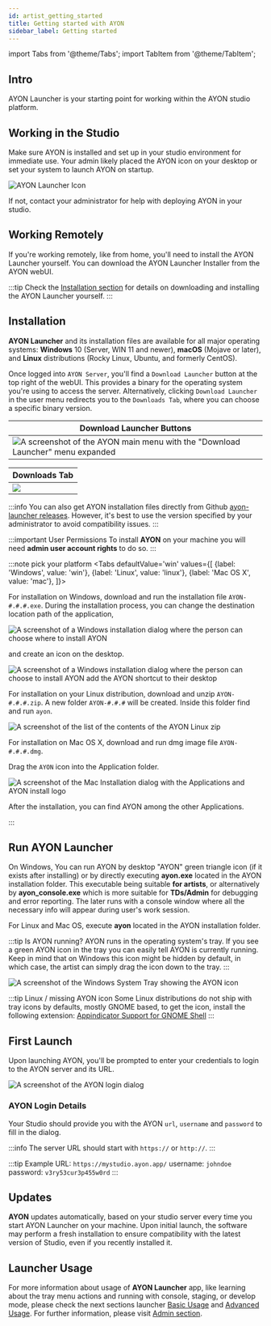 ```yaml
---
id: artist_getting_started
title: Getting started with AYON
sidebar_label: Getting started
---
```


import Tabs from '@theme/Tabs';
import TabItem from '@theme/TabItem';

## Intro

AYON Launcher is your starting point for working within the AYON studio platform.

## Working in the Studio

Make sure AYON is installed and set up in your studio environment for immediate use. Your admin likely placed the AYON icon on your desktop or set your system to launch AYON on startup.

![AYON Launcher Icon](assets/ayon_launcher_icon.png)

If not, contact your administrator for help with deploying AYON in your studio.

## Working Remotely

If you're working remotely, like from home, you'll need to install the AYON Launcher yourself. You can download the AYON Launcher Installer from the AYON webUI.

:::tip
Check the [Installation section](#installation) for details on downloading and installing the AYON Launcher yourself.
:::

## Installation

**AYON Launcher** and its installation files are available for all major operating systems: **Windows** 10 (Server, WIN 11 and newer), **macOS** (Mojave or later), and **Linux** distributions (Rocky Linux, Ubuntu, and formerly CentOS).

Once logged into `AYON Server`, you'll find a `Download Launcher` button at the top right of the webUI. This provides a binary for the operating system you're using to access the server. Alternatively, clicking `Download Launcher` in the user menu redirects you to the `Downloads Tab`, where you can choose a specific binary version.

| Download Launcher Buttons |
|--|
| ![A screenshot of the AYON main menu with the "Download Launcher" menu expanded](assets/ayon_download_installer.png) |

| Downloads Tab |
|--|
| ![](assets/launcher/artist/launchers_download_tab.png) |

:::info
You can also get AYON installation files directly from Github [ayon-launcher releases](https://github.com/ynput/ayon-launcher/releases). However, it's best to use the version specified by your administrator to avoid compatibility issues.
:::

:::important User Permissions
To install **AYON** on your machine you will need **admin user account rights** to do so.
:::

:::note pick your platform
<Tabs
    defaultValue='win'
    values={[
        {label: 'Windows', value: 'win'},
        {label: 'Linux', value: 'linux'},
        {label: 'Mac OS X', value: 'mac'},
    ]}>

<TabItem value='win'>

For installation on Windows, download and run the installation file `AYON-#.#.#.exe`.
During the installation process, you can change the destination location path of the application,

![A screenshot of a Windows installation dialog where the person can choose where to install AYON](assets/ayon_install_windows_01.png)

and create an icon on the desktop.

![A screenshot of a Windows installation dialog where the person can choose to install AYON add the AYON shortcut to their desktop](assets/ayon_install_windows_02.png)

</TabItem>

<TabItem value='linux'>

For installation on your Linux distribution, download and unzip `AYON-#.#.#.zip`. A new folder `AYON-#.#.#` will be created.
Inside this folder find and run `ayon`.

![A screenshot of the list of the contents of the AYON Linux zip](assets/ayon_install_linux.png)

</TabItem>

<TabItem value='mac'>

For installation on Mac OS X, download and run dmg image file `AYON-#.#.#.dmg`.

Drag the `AYON` icon into the Application folder.

![A screenshot of the Mac Installation dialog with the Applications and AYON install logo](assets/ayon_install_macos.png)

After the installation, you can find AYON among the other Applications.

</TabItem>
</Tabs>
:::


## Run AYON Launcher

On Windows, You can run AYON by desktop "AYON" green triangle icon (if it exists after installing) or by directly executing **ayon.exe** located in the AYON installation folder. This executable being suitable **for artists**, or alternatively by **ayon_console.exe** which is more suitable for **TDs/Admin** for debugging and error reporting. The later runs with a console window where all the necessary info will appear during user's work session.

For Linux and Mac OS, execute **ayon** located in the AYON installation folder.

:::tip Is AYON running?
AYON runs in the operating system's tray. If you see a green AYON icon in the tray you can easily tell AYON is currently running. Keep in mind that on Windows this icon might be hidden by default, in which case, the artist can simply drag the icon down to the tray.
:::

![A screenshot of the Windows System Tray showing the AYON icon](assets/artist_systray.png)

:::tip Linux / missing AYON icon
Some Linux distributions do not ship with tray icons by defaults, mostly GNOME based, to get the icon, install the following extension: [Appindicator Support for GNOME Shell](https://extensions.gnome.org/extension/615/appindicator-support/)
:::

## First Launch

Upon launching AYON, you'll be prompted to enter your credentials to login to the AYON server and its URL.

![A screenshot of the AYON login dialog](assets/launcher/artist/login_window.png)

### AYON Login Details

Your Studio should provide you with the AYON `url`, `username` and `password` to fill in the dialog.

:::info
The server URL should start with `https://` or `http://`.
:::

:::tip Example
URL: `https://mystudio.ayon.app/`
username: `johndoe`
password: `v3ry53cur3p455w0rd`
:::


## Updates

**AYON** updates automatically, based on your studio server every time you start AYON Launcher on your machine. Upon initial launch, the software may perform a fresh installation to ensure compatibility with the latest version of Studio, even if you recently installed it.

## Launcher Usage

For more information about usage of **AYON Launcher** app, like learning about the tray menu actions and running with console, staging, or develop mode, please check the next sections launcher [Basic Usage](ayon_launcher_artist_basic.md) and [Advanced Usage](ayon_launcher_artist_advanced.md).
For further information, please visit [Admin section](ayon_launcher_admin.md).

